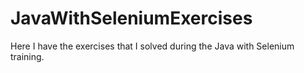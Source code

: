 
# JavaWithSeleniumExercises
Here I have the exercises that I solved during the Java with Selenium training.
